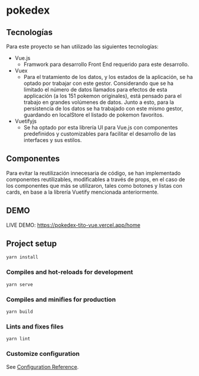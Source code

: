 # pokedex

## Tecnologías

Para este proyecto se han utilizado las siguientes tecnologías:

- Vue.js
  - Framwork para desarrollo Front End requerido para este desarrollo.
- Vuex
  - Para el tratamiento de los datos, y los estados de la aplicación, se ha optado por trabajar con este gestor. Considerando que se ha limitado el número de datos llamados para efectos de esta applicación (a los 151 pokemon originales), está pensado para el trabajo en grandes volúmenes de datos. Junto a esto, para la persistencia de los datos se ha trabajado con este mismo gestor, guardando en localStore el listado de pokemon favoritos.
- Vuetifyjs
  - Se ha optado por esta librería UI para Vue.js con componentes predefinidos y customizables para facilitar el desarrollo de las interfaces y sus estilos.

## Componentes

Para evitar la reutilización innecesaria de código, se han implementado componentes reutilizables, modificables a través de props, en el caso de los componentes que más se utilizaron, tales como botones y listas con cards, en base a la librería Vuetify mencionada anteriormente.

## DEMO

LIVE DEMO: https://pokedex-tito-vue.vercel.app/home

## Project setup

```
yarn install
```

### Compiles and hot-reloads for development

```
yarn serve
```

### Compiles and minifies for production

```
yarn build
```

### Lints and fixes files

```
yarn lint
```

### Customize configuration

See [Configuration Reference](https://cli.vuejs.org/config/).
